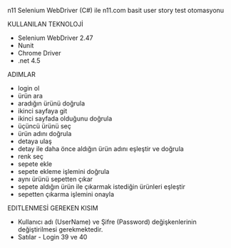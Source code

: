 n11
Selenium WebDriver (C#) ile n11.com basit user story test otomasyonu


KULLANILAN TEKNOLOJİ

- Selenium WebDriver 2.47
- Nunit
- Chrome Driver
- .net 4.5


ADIMLAR

- login ol
- ürün ara
- aradığın ürünü doğrula
- ikinci sayfaya git
- ikinci sayfada olduğunu doğrula
- üçüncü ürünü seç
- ürün adını doğrula
- detaya ulaş
- detay ile daha önce aldığın ürün adını eşleştir ve doğrula
- renk seç
- sepete ekle
- sepete ekleme işlemini doğrula
- aynı ürünü sepetten çıkar
- sepete aldığın ürün ile çıkarmak istediğin ürünleri eşleştir
- sepetten çıkarma işlemini onayla

EDITLENMESİ GEREKEN KISIM

- Kullanıcı adı (UserName) ve Şifre (Password) değişkenlerinin değiştirilmesi gerekmektedir.
- Satılar - Login 39 ve 40
